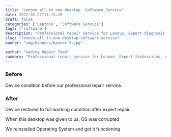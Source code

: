```yaml
---
title: "Lenovo all in one desktop  Software Service"
date: 2022-03-22T11:19:20
draft: false
categories: ['Laptops', 'Software Service']
tags: ['software']
description: "Professional repair service for Lenovo. Expert diagnosis and quality repairs in Bangalore."
slug: "lenovo-all-in-one-desktop-software-service"
banner: "img/banners/banner-5.jpg"

author: "Gadjoy Repair Team"
summary: "Professional repair service for Lenovo. Expert technicians, quality parts, warranty included."
---
```


### Before

Device condition before our professional repair service.

### After

Device restored to full working condition after expert repair.

When this desktop was given to us, OS was corrupted

We reinstalled Operating System and got it functioning